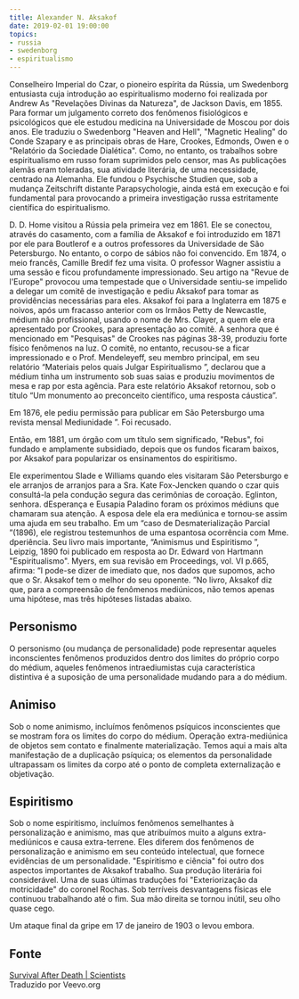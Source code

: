 ```yaml
---
title: Alexander N. Aksakof
date: 2019-02-01 19:00:00
topics:
- russia
- swedenborg
- espiritualismo
---
```


Conselheiro Imperial do Czar, o pioneiro espírita da Rússia, um Swedenborg
entusiasta cuja introdução ao espiritualismo moderno foi realizada por Andrew As
"Revelações Divinas da Natureza", de Jackson Davis, em 1855. Para formar um
julgamento correto dos fenômenos fisiológicos e psicológicos que ele estudou
medicina na Universidade de Moscou por dois anos. Ele traduziu o Swedenborg
"Heaven and Hell", "Magnetic Healing" do Conde Szapary e as principais obras de
Hare, Crookes, Edmonds, Owen e o "Relatório da Sociedade Dialética".  Como, no
entanto, os trabalhos sobre espiritualismo em russo foram suprimidos pelo
censor, mas As publicações alemãs eram toleradas, sua atividade literária, de
uma necessidade, centrado na Alemanha. Ele fundou o Psychische Studien que, sob
a mudança Zeitschrift distante Parapsychologie, ainda está em execução e foi
fundamental para provocando a primeira investigação russa estritamente
científica do espiritualismo.

D. D. Home visitou a Rússia pela primeira vez em 1861. Ele se conectou, através
do casamento, com a família de Aksakof e foi introduzido em 1871 por ele para
Boutlerof e a outros professores da Universidade de São Petersburgo.  No
entanto, o corpo de sábios não foi convencido. Em 1874, o meio francês, Camille
Bredif fez uma visita. O professor Wagner assistiu a uma sessão e ficou
profundamente impressionado. Seu artigo na "Revue de l'Europe" provocou uma
tempestade que o Universidade sentiu-se impelido a delegar um comitê de
investigação e pediu Aksakof para tomar as providências necessárias para eles.
Aksakof foi para a Inglaterra em 1875 e noivos, após um fracasso anterior com os
Irmãos Petty de Newcastle, médium não profissional, usando o nome de Mrs.
Clayer, a quem ele era apresentado por Crookes, para apresentação ao comitê. A
senhora que é mencionado em "Pesquisas" de Crookes nas páginas 38-39, produziu
forte físico fenômenos na luz. O comitê, no entanto, recusou-se a ficar
impressionado e o Prof.  Mendeleyeff, seu membro principal, em seu relatório
“Materiais pelos quais Julgar Espiritualismo ”, declarou que a médium tinha um
instrumento sob suas saias e produziu movimentos de mesa e rap por esta agência.
Para este relatório Aksakof retornou, sob o título “Um monumento ao preconceito
científico, uma resposta cáustica”.

Em 1876, ele pediu permissão para publicar em São Petersburgo uma revista mensal
Mediunidade ”. Foi recusado.

Então, em 1881, um órgão com um título sem significado, "Rebus", foi fundado e
amplamente subsidiado, depois que os fundos ficaram baixos, por Aksakof para
popularizar os ensinamentos do espiritismo.

Ele experimentou Slade e Williams quando eles visitaram São Petersburgo e ele
arranjos de arranjos para a Sra. Kate Fox-Jencken quando o czar quis consultá-la
pela condução segura das cerimônias de coroação. Eglinton, senhora. dEsperança e
Eusapia Paladino foram os próximos médiuns que chamaram sua atenção. A esposa
dele ela era mediúnica e tornou-se assim uma ajuda em seu trabalho. Em um “caso
de Desmaterialização Parcial ”(1896), ele registrou testemunhos de uma espantosa
ocorrência com Mme. dperiência. Seu livro mais importante, “Animismus und
Espiritismo ”, Leipzig, 1890 foi publicado em resposta ao Dr. Edward von
Hartmann "Espiritualismo". Myers, em sua revisão em Proceedings, vol. VI p.665,
afirma: “I pode-se dizer de imediato que, nos dados que supomos, acho que o Sr.
Aksakof tem o melhor do seu oponente. ”No livro, Aksakof diz que, para a
compreensão de fenômenos mediúnicos, não temos apenas uma hipótese, mas três
hipóteses listadas abaixo.

## Personismo
O personismo (ou mudança de personalidade) pode representar aqueles inconscientes
fenômenos produzidos dentro dos limites do próprio corpo do médium, aqueles
fenômenos intraediumistas cuja característica distintiva é a
suposição de uma personalidade mudando para a do médium. 

## Animiso
Sob o nome
animismo, incluímos fenômenos psíquicos inconscientes que se mostram fora
os limites do corpo do médium. Operação extra-mediúnica de objetos sem
contato e finalmente materialização. Temos aqui a mais alta manifestação de
a duplicação psíquica; os elementos da personalidade ultrapassam os limites da
corpo até o ponto de completa externalização e objetivação. 

## Espiritismo
Sob o nome espiritismo, incluímos fenômenos semelhantes à personalização e
animismo, mas que atribuímos muito a alguns extra-mediúnicos e causa
extra-terrene. Eles diferem dos fenômenos de personalização e animismo em seu
conteúdo intelectual, que fornece evidências de um personalidade. "Espiritismo e
ciência" foi outro dos aspectos importantes de Aksakof trabalho. Sua produção
literária foi considerável. Uma de suas últimas traduções foi "Exteriorização da
motricidade" do coronel Rochas. Sob terríveis desvantagens físicas ele continuou
trabalhando até o fim. Sua mão direita se tornou inútil, seu olho quase cego. 

Um ataque final da gripe em 17 de janeiro de 1903 o levou embora.

## Fonte
[Survival After Death | Scientists](http://www.survivalafterdeath.org/scientists/1.htm)  
Traduzido por Veevo.org

